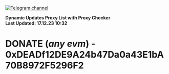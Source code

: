 [![Telegram channel](https://img.shields.io/endpoint?url=https://runkit.io/damiankrawczyk/telegram-badge/branches/master?url=https://t.me/n4z4v0d)](https://t.me/n4z4v0d) 

**Dynamic Updates Proxy List with Proxy Checker**  
**Last Updated: 17.12.23 10:32**

# DONATE (_any evm_) - 0xDEADf12DE9A24b47Da0a43E1bA70B8972F5296F2
